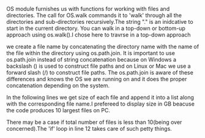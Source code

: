 OS module furnishes us with functions for working with files and directories.
The call for OS.walk commands it to 'walk' through all the directories and sub-directories recursively.The string "."
is an inidcative to start in the current directory.
You can walk in a top-down or bottom-up approach using os.walk().I chose here to travrse in a top-down approach 

we create a file name by concatenating the directory name with the name of the file within the directory using os.path.join. It is important to use os.path.join instead of string concatenation because on Windows  a backslash (\) is used to construct file paths and on Linux or Mac we use a forward slash (/) to construct file paths. The os.path.join is aware of these differences and knows the OS we are running on and it does the proper concatenation depending on the system. 

In the following lines we get size of each file and append it into a list along with the corresponding file name.I prefereed to display size in GB beacuse the code produces 10 largest files on PC.

There may be a case if total number of files is less than 10(being over concerned).The 'if' loop in line 12 takes care of such petty things.
